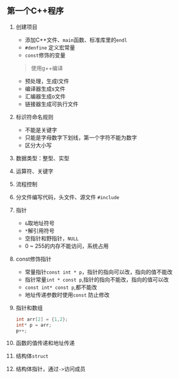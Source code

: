 ## 第一个C++程序

1. 创建项目

   * 添加C++文件、`main`函数、标准库里的`endl`
   * `#denfine` 定义宏常量
   * `const`修饰的变量

   > 使用g++编译

   * 预处理，生成i文件
   * 编译器生成s文件
   * 汇编器生成o文件
   * 链接器生成可执行文件

2. 标识符命名规则

   * 不能是关键字
   * 只能是字母数字下划线，第一个字符不能为数字
   * 区分大小写

3. 数据类型：整型、实型
4. 运算符、关键字
5. 流程控制
6. 分文件编写代码，头文件、源文件 `#include`
7. 指针

    * `&`取地址符号
    * `*`解引用符号
    * 空指针和野指针，`NULL`
    * 0 ~ 255的内存不能访问，系统占用

8. const修饰指针

    * 常量指针`const int * p`，指针的指向可以改，指向的值不能改
    * 指针常量`int * const p`,指针的指向不能改，指向的值可以改
    * `const int* const p`,都不能改
    * 地址传递参数时使用`const` 防止修改

9. 指针和数组


    ```cpp
    int arr[2] = {1,2};
    int* p = arr;
    p++;
    ```

10. 函数的值传递和地址传递
11. 结构体`struct`
12. 结构体指针，通过`->`访问成员
